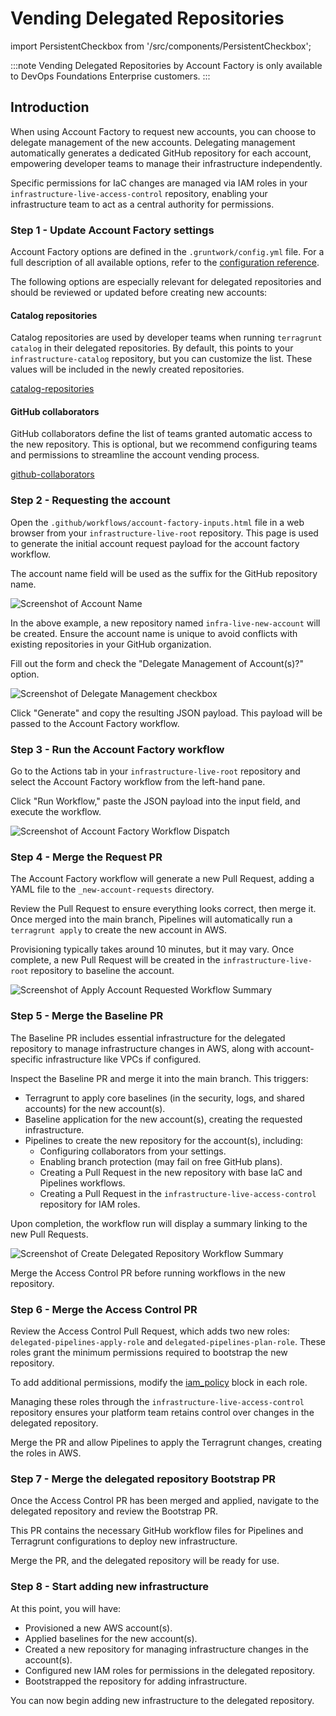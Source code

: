 # Vending Delegated Repositories
import PersistentCheckbox from '/src/components/PersistentCheckbox';

:::note
Vending Delegated Repositories by Account Factory is only available to DevOps Foundations Enterprise customers.
:::

## Introduction

When using Account Factory to request new accounts, you can choose to delegate management of the new accounts. Delegating management automatically generates a dedicated GitHub repository for each account, empowering developer teams to manage their infrastructure independently.

Specific permissions for IaC changes are managed via IAM roles in your `infrastructure-live-access-control` repository, enabling your infrastructure team to act as a central authority for permissions.


### Step 1 - Update Account Factory settings

Account Factory options are defined in the `.gruntwork/config.yml` file. For a full description of all available options, refer to the [configuration reference](/2.0/reference/accountfactory/configurations).

The following options are especially relevant for delegated repositories and should be reviewed or updated before creating new accounts:

#### Catalog repositories

Catalog repositories are used by developer teams when running `terragrunt catalog` in their delegated repositories. By default, this points to your `infrastructure-catalog` repository, but you can customize the list. These values will be included in the newly created repositories.

[catalog-repositories](/2.0/reference/accountfactory/configurations#catalog-repositories)


#### GitHub collaborators

GitHub collaborators define the list of teams granted automatic access to the new repository. This is optional, but we recommend configuring teams and permissions to streamline the account vending process.

[github-collaborators](/2.0/reference/accountfactory/configurations#github-collaborators)

<PersistentCheckbox id="vending-delegated-repositories-1" label="Settings Up To Date" />


### Step 2 - Requesting the account

Open the `.github/workflows/account-factory-inputs.html` file in a web browser from your `infrastructure-live-root` repository. This page is used to generate the initial account request payload for the account factory workflow.

The account name field will be used as the suffix for the GitHub repository name.

![Screenshot of Account Name](/img/accountfactory/account-name.png)

In the above example, a new repository named `infra-live-new-account` will be created. Ensure the account name is unique to avoid conflicts with existing repositories in your GitHub organization.

Fill out the form and check the "Delegate Management of Account(s)?" option.

![Screenshot of Delegate Management checkbox](/img/accountfactory/delegate-management.png)

Click "Generate" and copy the resulting JSON payload. This payload will be passed to the Account Factory workflow.

<PersistentCheckbox id="vending-delegated-repositories-2" label="Payload Created" />

### Step 3 - Run the Account Factory workflow

Go to the Actions tab in your `infrastructure-live-root` repository and select the Account Factory workflow from the left-hand pane.

Click "Run Workflow," paste the JSON payload into the input field, and execute the workflow.

![Screenshot of Account Factory Workflow Dispatch](/img/accountfactory/run-workflow.png)

<PersistentCheckbox id="vending-delegated-repositories-3" label="Account Factory Workflow Run" />

### Step 4 - Merge the Request PR

The Account Factory workflow will generate a new Pull Request, adding a YAML file to the `_new-account-requests` directory.

Review the Pull Request to ensure everything looks correct, then merge it. Once merged into the main branch, Pipelines will automatically run a `terragrunt apply` to create the new account in AWS.

Provisioning typically takes around 10 minutes, but it may vary. Once complete, a new Pull Request will be created in the `infrastructure-live-root` repository to baseline the account.

![Screenshot of Apply Account Requested Workflow Summary](/img/accountfactory/apply-account-requested-summary.png)

<PersistentCheckbox id="vending-delegated-repositories-4" label="Account Request PR Merged and Account Provisioned" />

### Step 5 - Merge the Baseline PR

The Baseline PR includes essential infrastructure for the delegated repository to manage infrastructure changes in AWS, along with account-specific infrastructure like VPCs if configured.

Inspect the Baseline PR and merge it into the main branch. This triggers:

- Terragrunt to apply core baselines (in the security, logs, and shared accounts) for the new account(s).
- Baseline application for the new account(s), creating the requested infrastructure.
- Pipelines to create the new repository for the account(s), including:
  - Configuring collaborators from your settings.
  - Enabling branch protection (may fail on free GitHub plans).
  - Creating a Pull Request in the new repository with base IaC and Pipelines workflows.
  - Creating a Pull Request in the `infrastructure-live-access-control` repository for IAM roles.

Upon completion, the workflow run will display a summary linking to the new Pull Requests.

![Screenshot of Create Delegated Repository Workflow Summary](/img/accountfactory/create-repository-summary.png)

Merge the Access Control PR before running workflows in the new repository.

<PersistentCheckbox id="vending-delegated-repositories-5" label="Account Baselined and Repository Created" />

### Step 6 - Merge the Access Control PR

Review the Access Control Pull Request, which adds two new roles: `delegated-pipelines-apply-role` and `delegated-pipelines-plan-role`. These roles grant the minimum permissions required to bootstrap the new repository.

To add additional permissions, modify the [iam_policy](/reference/modules/terraform-aws-security/github-actions-iam-role/#iam_policy) block in each role.

Managing these roles through the `infrastructure-live-access-control` repository ensures your platform team retains control over changes in the delegated repository.

Merge the PR and allow Pipelines to apply the Terragrunt changes, creating the roles in AWS.

<PersistentCheckbox id="vending-delegated-repositories-6" label="Access Control PR Merged and Roles Created" />

### Step 7 - Merge the delegated repository Bootstrap PR

Once the Access Control PR has been merged and applied, navigate to the delegated repository and review the Bootstrap PR.

This PR contains the necessary GitHub workflow files for Pipelines and Terragrunt configurations to deploy new infrastructure.

Merge the PR, and the delegated repository will be ready for use.

<PersistentCheckbox id="vending-delegated-repositories-7" label="Merge the Delegated Repository Bootstrap PR" />

### Step 8 - Start adding new infrastructure

At this point, you will have:
- Provisioned a new AWS account(s).
- Applied baselines for the new account(s).
- Created a new repository for managing infrastructure changes in the account(s).
- Configured new IAM roles for permissions in the delegated repository.
- Bootstrapped the repository for adding infrastructure.

You can now begin adding new infrastructure to the delegated repository.
